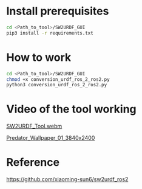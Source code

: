 # Install prerequisites
```bash
cd <Path_to_tool>/SW2URDF_GUI
pip3 install -r requirements.txt
```
# How to work
```bash
cd <Path_to_tool>/SW2URDF_GUI
chmod +x conversion_urdf_ros_2_ros2.py
python3 conversion_urdf_ros_2_ros2.py
```
# Video of the tool working
[SW2URDF_Tool.webm](https://github.com/user-attachments/assets/d6172083-35f5-4059-8679-14d393f28a03)


[Predator_Wallpaper_01_3840x2400](https://github.com/user-attachments/assets/ea7e45a9-e1f9-40c6-a8f8-446bfacdc99c)

# Reference
https://github.com/xiaoming-sun6/sw2urdf_ros2
